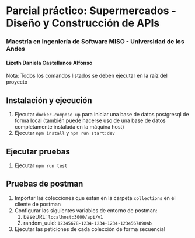 # Parcial práctico: Supermercados - Diseño y Construcción de APIs
### Maestría en Ingeniería de Software MISO - Universidad de los Andes
#### Lizeth Daniela Castellanos Alfonso


Nota: Todos los comandos listados se deben ejecutar en la raíz del proyecto

## Instalación y ejecución
1. Ejecutar `docker-compose up` para iniciar una base de datos postgresql de forma local (también puede hacerse uso de una base de datos completamente instalada en la máquina host)
2. Ejecutar `npm install` y `npm run start:dev`

## Ejecutar pruebas
1. Ejecutar `npm run test`

## Pruebas de postman
1. Importar las colecciones que están en la carpeta `collections` en el cliente de postman
2. Configurar las siguientes variables de entorno de postman:
   1. baseURL: `localhost:3000/api/v1`
   2. random_uuid: `12345678-1234-1234-1234-1234567890ab`
3. Ejecutar las peticiones de cada colección de forma secuencial
